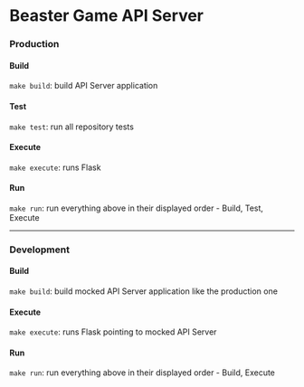 # Beaster Game API Server

### Production

#### Build
`make build`: build API Server application

#### Test
`make test`: run all repository tests

#### Execute
`make execute`: runs Flask

#### Run
`make run`: run everything above in their displayed order - Build, Test, Execute

---
### Development

#### Build
`make build`: build mocked API Server application like the production one

#### Execute
`make execute`: runs Flask pointing to mocked API Server

#### Run
`make run`: run everything above in their displayed order - Build, Execute
